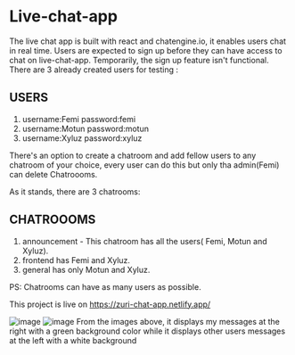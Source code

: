 # Live-chat-app

The live chat app is built with react and chatengine.io, it enables users chat in real time. Users are expected to sign up before they can have access to chat on live-chat-app. Temporarily, the sign up feature isn't functional. There are 3 already created users for testing :

## USERS
1. username:Femi  password:femi
2. username:Motun  password:motun
3. username:Xyluz  password:xyluz

There's an option to create a chatroom and add fellow users to any chatroom of your choice, every user can do this but only tha admin(Femi) can delete Chatroooms.

As it stands, there are 3 chatrooms:

## CHATROOOMS
1. announcement - This chatroom has all the users( Femi, Motun and Xyluz).
2. frontend has Femi and Xyluz.
3. general has only Motun and Xyluz.

PS: Chatrooms can have as many users as possible.

This project is live on https://zuri-chat-app.netlify.app/

![image](https://user-images.githubusercontent.com/62211699/117124188-eba01e80-ad8f-11eb-91b5-86f11725f601.png)
![image](https://user-images.githubusercontent.com/62211699/117124740-9ca6b900-ad90-11eb-91a9-c29785a2aaa2.png)
From the images above, it displays my messages at the right with a green background color while it displays other users messages at the left with a white background

